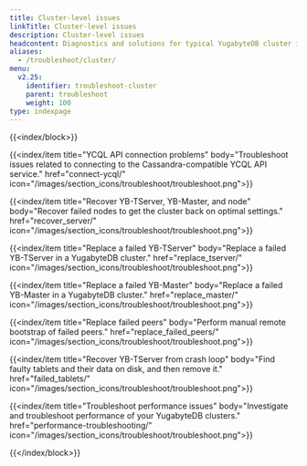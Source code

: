 ```yaml
---
title: Cluster-level issues
linkTitle: Cluster-level issues
description: Cluster-level issues
headcontent: Diagnostics and solutions for typical YugabyteDB cluster issues.
aliases:
  - /troubleshoot/cluster/
menu:
  v2.25:
    identifier: troubleshoot-cluster
    parent: troubleshoot
    weight: 100
type: indexpage
---
```


{{<index/block>}}

  {{<index/item
    title="YCQL API connection problems"
    body="Troubleshoot issues related to connecting to the Cassandra-compatible YCQL API service."
    href="connect-ycql/"
    icon="/images/section_icons/troubleshoot/troubleshoot.png">}}

  {{<index/item
    title="Recover YB-TServer, YB-Master, and node"
    body="Recover failed nodes to get the cluster back on optimal settings."
    href="recover_server/"
    icon="/images/section_icons/troubleshoot/troubleshoot.png">}}

  {{<index/item
    title="Replace a failed YB-TServer"
    body="Replace a failed YB-TServer in a YugabyteDB cluster."
    href="replace_tserver/"
    icon="/images/section_icons/troubleshoot/troubleshoot.png">}}

  {{<index/item
    title="Replace a failed YB-Master"
    body="Replace a failed YB-Master in a YugabyteDB cluster."
    href="replace_master/"
    icon="/images/section_icons/troubleshoot/troubleshoot.png">}}

  {{<index/item
    title="Replace failed peers"
    body="Perform manual remote bootstrap of failed peers."
    href="replace_failed_peers/"
    icon="/images/section_icons/troubleshoot/troubleshoot.png">}}

   {{<index/item
    title="Recover YB-TServer from crash loop"
    body="Find faulty tablets and their data on disk, and then remove it."
    href="failed_tablets/"
    icon="/images/section_icons/troubleshoot/troubleshoot.png">}}

   {{<index/item
    title="Troubleshoot performance issues"
    body="Investigate and troubleshoot performance of your YugabyteDB clusters."
    href="performance-troubleshooting/"
    icon="/images/section_icons/troubleshoot/troubleshoot.png">}}

{{</index/block>}}
